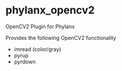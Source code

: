 # phylanx_opencv2 
OpenCV2 Plugin for Phylanx

Provides the following OpenCV2 functionality

* imread (color/gray)
* pyrup
* pyrdown
